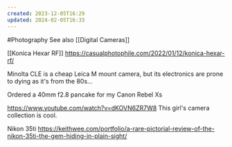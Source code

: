 ```yaml
---
created: 2023-12-05T16:29
updated: 2024-02-05T16:33
---
```

#Photography 
See also [[Digital Cameras]]

[[Konica Hexar RF]]
https://casualphotophile.com/2022/01/12/konica-hexar-rf/

Minolta CLE is a cheap Leica M mount camera, but its electronics are prone to dying as it's from the 80s...

Ordered a 40mm f2.8 pancake for my Canon Rebel Xs

https://www.youtube.com/watch?v=dKOVN6ZR7W8
This girl's camera collection is cool.

Nikon 35ti https://keithwee.com/portfolio/a-rare-pictorial-review-of-the-nikon-35ti-the-gem-hiding-in-plain-sight/